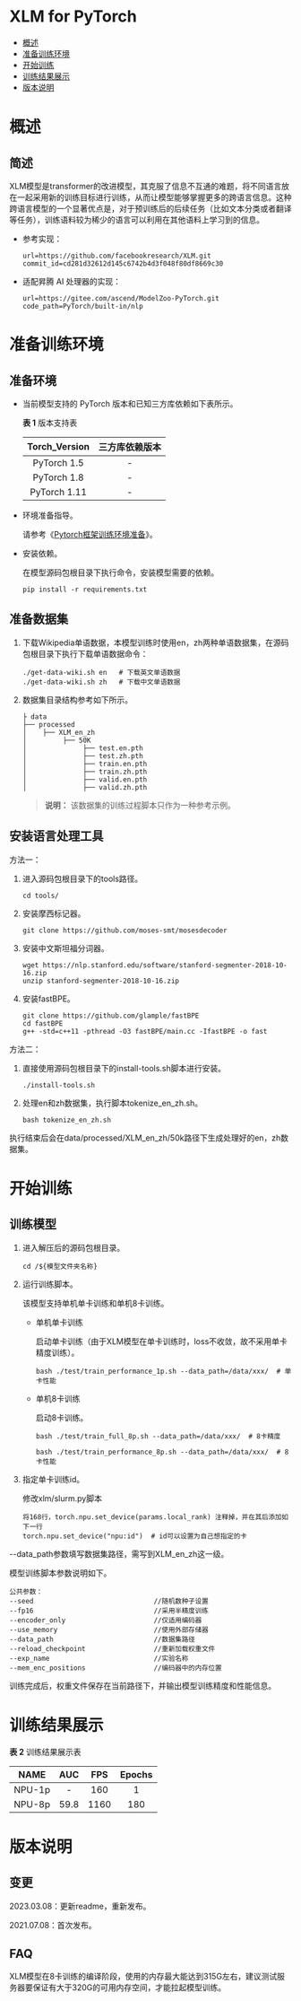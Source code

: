 # XLM for PyTorch

-   [概述](#概述)
-   [准备训练环境](#准备训练环境)
-   [开始训练](#开始训练)
-   [训练结果展示](#训练结果展示)
-   [版本说明](#版本说明)

# 概述

## 简述

XLM模型是transformer的改进模型，其克服了信息不互通的难题，将不同语言放在一起采用新的训练目标进行训练，从而让模型能够掌握更多的跨语言信息。这种跨语言模型的一个显著优点是，对于预训练后的后续任务（比如文本分类或者翻译等任务），训练语料较为稀少的语言可以利用在其他语料上学习到的信息。

- 参考实现：

  ```
  url=https://github.com/facebookresearch/XLM.git
  commit_id=cd281d32612d145c6742b4d3f048f80df8669c30
  ```

- 适配昇腾 AI 处理器的实现：

  ```
  url=https://gitee.com/ascend/ModelZoo-PyTorch.git
  code_path=PyTorch/built-in/nlp
  ```


# 准备训练环境

## 准备环境

- 当前模型支持的 PyTorch 版本和已知三方库依赖如下表所示。

  **表 1**  版本支持表

  | Torch_Version      | 三方库依赖版本                                 |
  | :--------: | :----------------------------------------------------------: |
  | PyTorch 1.5 | - |
  | PyTorch 1.8 | - |
  | PyTorch 1.11   | - |
  
- 环境准备指导。

  请参考《[Pytorch框架训练环境准备](https://www.hiascend.com/document/detail/zh/ModelZoo/pytorchframework/ptes)》。
  
- 安装依赖。

  在模型源码包根目录下执行命令，安装模型需要的依赖。
  ```
  pip install -r requirements.txt
  ```


## 准备数据集

1. 下载Wikipedia单语数据，本模型训练时使用en，zh两种单语数据集，在源码包根目录下执行下载单语数据命令：
   ```
   ./get-data-wiki.sh en   # 下载英文单语数据
   ./get-data-wiki.sh zh   # 下载中文单语数据
   ```

2. 数据集目录结构参考如下所示。
   ```
   ├ data
   ├── processed
   │    ├── XLM_en_zh    
   │         ├── 50K
   │              ├── test.en.pth
   │              ├── test.zh.pth
   │              ├── train.en.pth
   │              ├── train.zh.pth
   │              ├── valid.en.pth
   │              ├── valid.zh.pth
   ```
   > **说明：** 
   >该数据集的训练过程脚本只作为一种参考示例。


## 安装语言处理工具
方法一：
1. 进入源码包根目录下的tools路径。
   ```
   cd tools/
   ```
2. 安装摩西标记器。
   ```
   git clone https://github.com/moses-smt/mosesdecoder
   ```
3. 安装中文斯坦福分词器。
   ```
   wget https://nlp.stanford.edu/software/stanford-segmenter-2018-10-16.zip
   unzip stanford-segmenter-2018-10-16.zip
   ```
4. 安装fastBPE。
   ```
   git clone https://github.com/glample/fastBPE
   cd fastBPE
   g++ -std=c++11 -pthread -O3 fastBPE/main.cc -IfastBPE -o fast
   ```

方法二：
1. 直接使用源码包根目录下的install-tools.sh脚本进行安装。

   ```
   ./install-tools.sh
   ```

2. 处理en和zh数据集，执行脚本tokenize_en_zh.sh。

   ```
   bash tokenize_en_zh.sh
   ```
执行结束后会在data/processed/XLM_en_zh/50k路径下生成处理好的en，zh数据集。

# 开始训练

## 训练模型

1. 进入解压后的源码包根目录。

   ```
   cd /${模型文件夹名称} 
   ```

2. 运行训练脚本。

   该模型支持单机单卡训练和单机8卡训练。

   - 单机单卡训练

     启动单卡训练（由于XLM模型在单卡训练时，loss不收敛，故不采用单卡精度训练）。

     ```
     bash ./test/train_performance_1p.sh --data_path=/data/xxx/  # 单卡性能
     ```
     
   - 单机8卡训练
   
     启动8卡训练。
   
     ```
     bash ./test/train_full_8p.sh --data_path=/data/xxx/  # 8卡精度
     
     bash ./test/train_performance_8p.sh --data_path=/data/xxx/  # 8卡性能
     ```
   
3. 指定单卡训练id。

   修改xlm/slurm.py脚本
   ```
   将168行，torch.npu.set_device(params.local_rank) 注释掉，并在其后添加如下一行
   torch.npu.set_device("npu:id")  # id可以设置为自己想指定的卡
   ```

--data_path参数填写数据集路径，需写到XLM_en_zh这一级。

模型训练脚本参数说明如下。

   ```
公共参数：
--seed                              //随机数种子设置
--fp16                              //采用半精度训练
--encoder_only                      //仅适用编码器
--use_memory                        //使用外部存储器
--data_path                         //数据集路径
--reload_checkpoint                 //重新加载权重文件
--exp_name                          //实验名称
--mem_enc_positions                 //编码器中的内存位置
   ```

训练完成后，权重文件保存在当前路径下，并输出模型训练精度和性能信息。

# 训练结果展示

**表 2**  训练结果展示表

| NAME | AUC | FPS       | Epochs   |
| :------: | :------:  | :------: | :------: |
| NPU-1p | - | 160 | 1     |
| NPU-8p | 59.8 | 1160 | 180 |

# 版本说明

## 变更

2023.03.08：更新readme，重新发布。

2021.07.08：首次发布。

## FAQ

XLM模型在8卡训练的编译阶段，使用的内存最大能达到315G左右，建议测试服务器要保证有大于320G的可用内存空间，才能拉起模型训练。